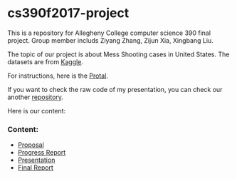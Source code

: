 # cs390f2017-project
This is a repository for Allegheny College computer science 390 final project. Group member includs Ziyang Zhang, Zijun Xia, Xingbang Liu.

The topic of our project is about Mess Shooting cases in United States. The datasets are from [Kaggle](https://www.kaggle.com/zusmani/us-mass-shootings-last-50-years).

For instructions, here is the [Protal](/instruction/cs390f2017-project.pdf).

If you want to check the raw code of my presentation, you can check our another [repository](https://github.com/liux2/cs390f2017-presentation).

Here is our content:

### Content:

- [Proposal](Proposal.md)
- [Progress Report](ProgressReport.md)
- [Presentation](http://cdn.rawgit.com/liux2/cs390f2017-presentation/master/presentation.html)
- [Final Report](FinalReport.md)

